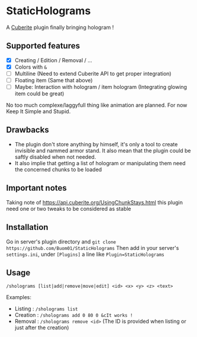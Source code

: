 # StaticHolograms
A [Cuberite](https://cuberite.org/) plugin finally bringing hologram !

## Supported features

  - [x] Creating / Edition / Removal / ...
  - [x] Colors with `&`
  - [ ] Multiline (Need to extend Cuberite API to get proper integration)
  - [ ] Floating item (Same that above)
  - [ ] Maybe: Interaction with hologram / item hologram  (Integrating glowing item could be great)

No too much complexe/laggyfull thing like animation are planned. For now Keep It Simple and Stupid.

## Drawbacks

  - The plugin don't store anything by himself, it's only a tool to create invisible and nammed armor stand. It also mean that the plugin could be saftly disabled when not needed.
  - It also implie that getting a list of hologram or manipulating them need the concerned chunks to be loaded

## Important notes

Taking note of https://api.cuberite.org/UsingChunkStays.html this plugin need one or two tweaks to be considered as stable

## Installation
  Go in server's plugin directory and `git clone https://github.com/Buom01/StaticHolograms`
  Then add in your server's `settings.ini`, under `[Plugins]` a line like `Plugin=StaticHolograms`

## Usage
`/sholograms [list|add|remove|move|edit] <id> <x> <y> <z> <text>`

Examples:

- Listing : `/sholograms list`
- Creation : `/sholograms add 0 80 0 &cIt works !`
- Removal : `/sholograms remove <id>` (The ID is provided when listing or just after the creation)
